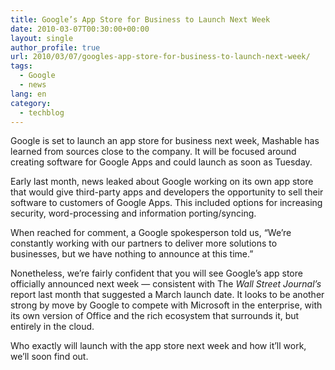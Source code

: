 ```yaml
---
title: Google’s App Store for Business to Launch Next Week
date: 2010-03-07T00:30:00+00:00
layout: single
author_profile: true
url: 2010/03/07/googles-app-store-for-business-to-launch-next-week/
tags:
  - Google
  - news
lang: en
category: 
  - techblog
---
```

Google is set to launch an app store for business next week, Mashable has learned from sources close to the company. It will be focused around creating software for Google Apps and could launch as soon as Tuesday.

Early last month, news leaked about Google working on its own app store that would give third-party apps and developers the opportunity to sell their software to customers of Google Apps. This included options for increasing security, word-processing and information porting/syncing.

When reached for comment, a Google spokesperson told us, “We’re constantly working with our partners to deliver more solutions to businesses, but we have nothing to announce at this time.”

Nonetheless, we’re fairly confident that you will see Google’s app store officially announced next week — consistent with The _Wall Street Journal’s_ report last month that suggested a March launch date. It looks to be another strong by move by Google to compete with Microsoft in the enterprise, with its own version of Office and the rich ecosystem that surrounds it, but entirely in the cloud.

Who exactly will launch with the app store next week and how it’ll work, we’ll soon find out.
